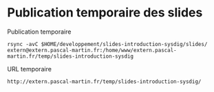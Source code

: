 
# Publication temporaire des slides

Publication temporaire

    rsync -avC $HOME/developpement/slides-introduction-sysdig/slides/ extern@extern.pascal-martin.fr:/home/www/extern.pascal-martin.fr/temp/slides-introduction-sysdig

URL temporaire

    http://extern.pascal-martin.fr/temp/slides-introduction-sysdig/
